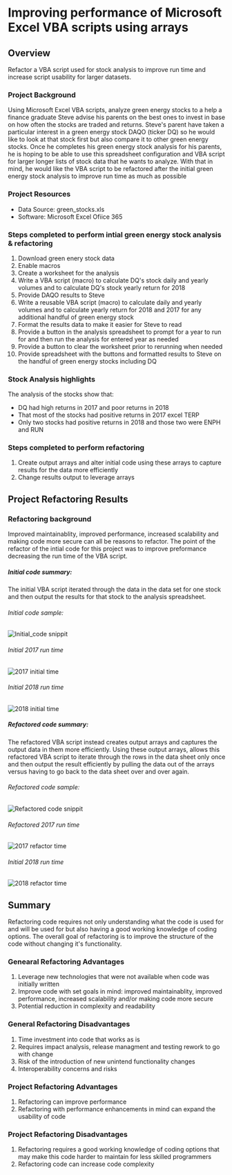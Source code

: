 # Improving performance of Microsoft Excel VBA scripts using arrays

## Overview
Refactor a VBA script used for stock analysis to improve run time and increase script usability for larger datasets.

### Project Background
Using Microsoft Excel VBA scripts, analyze green energy stocks to a help a finance graduate Steve advise his parents on the best ones to invest in base on how often the stocks are traded and returns. Steve's parent have taken a particular interest in a green energy stock DAQO (ticker DQ) so he would like to look at that stock first but also compare it to other green energy stocks. Once he completes his green energy stock analysis for his parents, he is hoping to be able to use this spreadsheet configuration and VBA script for larger longer lists of stock data that he wants to analyze. With that in mind, he would like the VBA script to be refactored after the initial green energy stock analysis to improve run time as much as possible

### Project Resources
- Data Source: green_stocks.xls
- Software: Microsoft Excel Ofiice 365

### Steps completed to perform intial green energy stock analysis & refactoring
1.  Download green enery stock data
2.  Enable macros
3.  Create a worksheet for the analysis
4.  Write a VBA script (macro) to calculate DQ's stock daily and yearly volumes and to calculate DQ's stock yearly return for 2018
6.  Provide DAQO results to Steve
7.  Write a reusable VBA script (macro) to calculate daily and yearly volumes and to calculate yearly return for 2018 and 2017 for any additional handful of green energy stock
9.  Format the results data to make it easier for Steve to read
10. Provide a button in the analysis spreadsheet to prompt for a year to run for and then run the analysis for entered year as needed
11. Provide a button to clear the worksheet prior to rerunning when needed
12. Provide spreadsheet with the buttons and formatted results to Steve on the handful of green energy stocks including DQ

### Stock Analysis highlights
The analysis of the stocks show that:
- DQ had high returns in 2017 and poor returns in 2018
- That most of the stocks had positive returns in 2017 excel TERP
- Only two stocks had positive returns in 2018 and those two were ENPH and RUN

### Steps completed to perform refactoring
1. Create output arrays and alter initial code using these arrays to capture results for the data more efficiently
2. Change results output to leverage arrays

## Project Refactoring Results

### Refactoring background
Improved maintainablity, improved performance, increased scalability and making code more secure can all be reasons to refactor. The point of the refactor of the intial code for this project was to improve preformance decreasing the run time of the VBA script.

##### Initial code summary:
The initial VBA script iterated through the data in the data set for one stock and then output the results for that stock to the analysis spreadsheet. 

###### Initial code sample:
![Initial_code snippit](/Resources/Initial_code_snip.png)  

###### Initial 2017 run time

![2017 initial time](/Resources/VBA_Initial_2017.png)  

###### Initial 2018 run time

![2018 initial time](/Resources/VBA_Initial_2018.png)  

##### Refactored code summary:
The refactored VBA script instead creates output arrays and captures the output data in them more efficiently. Using these output arrays, allows this refactored VBA script to iterate through the rows in the data sheet only once and then output the result efficiently by pulling the data out of the arrays versus having to go back to the data sheet over and over again.

###### Refactored code sample:

![Refactored code snippit](/Resources/Refactor_code_snip.png)  

###### Refactored 2017 run time

![2017 refactor time](/Resources/VBA_Challenge_2017.png)  

###### Initial 2018 run time

![2018 refactor time](/Resources/VBA_Challenge_2018.png)  

## Summary
Refactoring code requires not only understanding what the code is used for and will be used for but also having a good working knowledge of coding options. The overall goal of refactoring is to improve the structure of the code without changing it's functionality. 

### Genearal Refactoring Advantages
1. Leverage new technologies that were not available when code was initially written
2. Improve code with set goals in mind: improved maintainablity, improved performance, increased scalability and/or making code more secure
3. Potential reduction in complexity and readability

### General Refactoring Disadvantages
1. Time investment into code that works as is
2. Requires impact analysis, release managment and testing rework to go with change 
3. Risk of the introduction of new unintend functionality changes
4. Interoperability concerns and risks

### Project Refactoring Advantages
1. Refactoring can improve performance
2. Refactoring with performance enhancements in mind can expand the usability of code
### Project Refactoring Disadvantages
1. Refactoring requires a good working knowledge of coding options that may make this code harder to maintain for less skilled programmers
2. Refactoring code can increase code complexity
